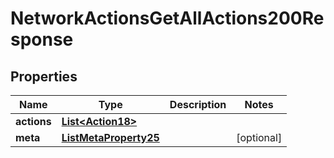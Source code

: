 

# NetworkActionsGetAllActions200Response


## Properties

| Name | Type | Description | Notes |
|------------ | ------------- | ------------- | -------------|
|**actions** | [**List&lt;Action18&gt;**](Action18.md) |  |  |
|**meta** | [**ListMetaProperty25**](ListMetaProperty25.md) |  |  [optional] |



